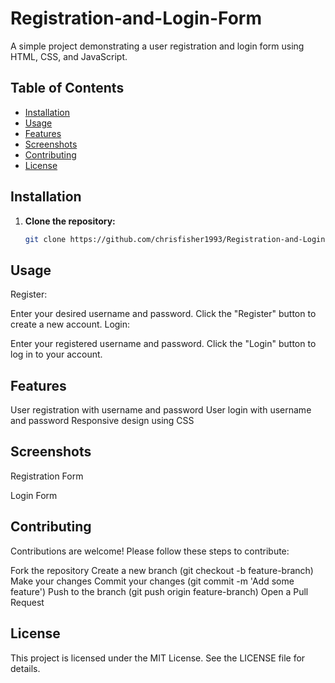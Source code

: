 # Registration-and-Login-Form

A simple project demonstrating a user registration and login form using HTML, CSS, and JavaScript.

## Table of Contents

- [Installation](#installation)
- [Usage](#usage)
- [Features](#features)
- [Screenshots](#screenshots)
- [Contributing](#contributing)
- [License](#license)

## Installation

1. **Clone the repository:**
   ```sh
   git clone https://github.com/chrisfisher1993/Registration-and-Login-Form.git
   ```
## Usage
Register:

Enter your desired username and password.
Click the "Register" button to create a new account.
Login:

Enter your registered username and password.
Click the "Login" button to log in to your account.
## Features
User registration with username and password
User login with username and password
Responsive design using CSS
## Screenshots
Registration Form

Login Form

## Contributing
Contributions are welcome! Please follow these steps to contribute:

Fork the repository
Create a new branch (git checkout -b feature-branch)
Make your changes
Commit your changes (git commit -m 'Add some feature')
Push to the branch (git push origin feature-branch)
Open a Pull Request
## License
This project is licensed under the MIT License. See the LICENSE file for details.
